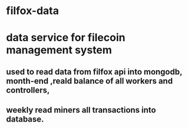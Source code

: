 # filfox-data
# data service for filecoin management system
## used to read data from filfox api into mongodb, month-end ,reald balance of all workers and controllers,
## weekly read miners all transactions into database.
